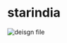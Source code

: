 # starindia
![deisgn file](https://user-images.githubusercontent.com/81969897/145669471-ddfa2c1f-46f7-4b4d-8f2b-dbc785c1ad68.png)
